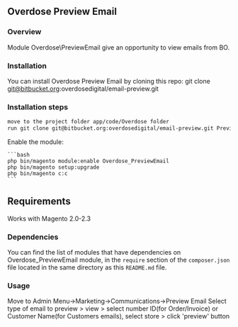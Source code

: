 <h2>Overdose Preview Email</h2>

### Overview

Module Overdose\PreviewEmail give an opportunity to view emails from BO.

### Installation

You can install Overdose Preview Email by cloning this repo:
git clone git@bitbucket.org:overdosedigital/email-preview.git

### Installation steps

```bash
move to the project folder app/code/Overdose folder
run git clone git@bitbucket.org:overdosedigital/email-preview.git PreviewEmail
```

Enable the module:

    ```bash
    php bin/magento module:enable Overdose_PreviewEmail
    php bin/magento setup:upgrade
    php bin/magento c:c
    ```
## Requirements

Works with Magento 2.0-2.3

### Dependencies

You can find the list of modules that have dependencies on Overdose_PreviewEmail module, in the `require` section of the `composer.json` file located in the same directory as this `README.md` file.
### Usage

Move to Admin Menu->Marketing->Communications->Preview Email
Select type of email to preview > view > select number ID(for Order/Invoice) or Customer Name(for Customers emails), select store > click 'preview' button 
